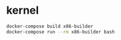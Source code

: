 # kernel

```bash
docker-compose build x86-builder
docker-compose run --rm x86-builder bash            
```

